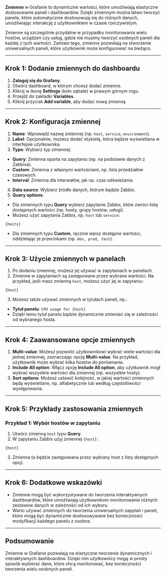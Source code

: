 **Zmienne** w Grafanie to dynamiczne wartości, które umożliwiają elastyczne dostosowanie paneli i dashboardów. Dzięki zmiennym można łatwo tworzyć panele, które automatycznie dostosowują się do różnych danych, umożliwiając interakcję z użytkownikiem w czasie rzeczywistym.

Zmienne są szczególnie przydatne w przypadku monitorowania wielu hostów, urządzeń czy usług, gdzie nie musimy tworzyć osobnych paneli dla każdej z tych wartości. Zamiast tego, zmienne pozwalają na stworzenie uniwersalnych paneli, które użytkownik może konfigurować na bieżąco.

---

## Krok 1: Dodanie zmiennych do dashboardu

1. **Zaloguj się do Grafany**.
2. Otwórz dashboard, w którym chcesz dodać zmienne.
3. Kliknij w ikonę **Settings** (koło zębate) w prawym górnym rogu.
4. Przejdź do zakładki **Variables**.
5. Kliknij przycisk **Add variable**, aby dodać nową zmienną 

---
## Krok 2: Konfiguracja zmiennej

1. **Name**: Wprowadź nazwę zmiennej (np. `host`, `service`, `environment`).
2. **Label**: Opcjonalnie, możesz dodać etykietę, która będzie wyświetlana w interfejsie użytkownika.
3. **Type**: Wybierz typ zmiennej:
- **Query**: Zmienna oparta na zapytaniu (np. na podstawie danych z Zabbixa).
- **Custom**: Zmienna z własnymi wartościami, np. lista przedziałów czasowych.
- **Interval**: Zmienna dla interwałów, jak np. czas odświeżania.
4. **Data source**: Wybierz źródło danych, którym będzie Zabbix.
5. **Query options**:
- Dla zmiennych typu **Query** wybierz zapytanie Zabbix, które zwróci listę dostępnych wartości (np. hosty, grupy hostów, usługi).
- Możesz użyć zapytania Zabbix, np. `host` lub `service`:

```
{hosts}
```

- Dla zmiennych typu **Custom**, ręcznie wpisz dostępne wartości, oddzielając je przecinkami (np. `dev, prod, test`).

---
## Krok 3: Użycie zmiennych w panelach

1. Po dodaniu zmiennej, możesz jej używać w zapytaniach w panelach.
2. Zmienne w zapytaniach są zastępowane przez wybrane wartości. Na przykład, jeśli masz zmienną `host`, możesz użyć jej w zapytaniu:
```
{host}
```
3. Możesz także używać zmiennych w tytułach paneli, np.:
- **Tytuł panelu**: `CPU usage for {host}`.
- Dzięki temu tytuł panelu będzie dynamicznie zmieniać się w zależności od wybranego hosta. 

---
## Krok 4: Zaawansowane opcje zmiennych

1. **Multi-value**: Możesz pozwolić użytkownikowi wybrać wiele wartości dla jednej zmiennej, zaznaczając opcję **Multi-value**. Na przykład, użytkownik może wybrać kilka hostów do porównania.
2. **Include All option**: Włącz opcję **Include All option**, aby użytkownik mógł wybrać wszystkie wartości dla zmiennej (np. wszystkie hosty).
3. **Sort options**: Możesz ustawić kolejność, w jakiej wartości zmiennych będą wyświetlane, np. alfabetycznie lub według częstotliwości występowania.
---
## Krok 5: Przykłady zastosowania zmiennych

### Przykład 1: Wybór hostów w zapytaniu  

1. Utwórz zmienną `host` typu **Query**.
2. W zapytaniu Zabbix użyj zmiennej `{host}`:
```
{host}
```
3. Zmienna ta będzie zastępowana przez wybrany host z listy dostępnych opcji.

---
## Krok 6: Dodatkowe wskazówki

- Zmienne mogą być wykorzystywane do tworzenia interaktywnych dashboardów, które umożliwiają użytkownikom monitorowanie różnych zestawów danych w zależności od ich wyboru.
- Warto używać zmiennych do tworzenia uniwersalnych zapytań i paneli, które mogą być dynamicznie dostosowywane bez konieczności modyfikacji każdego panelu z osobna.

---
## Podsumowanie

Zmienne w Grafanie pozwalają na elastyczne tworzenie dynamicznych i interaktywnych dashboardów. Dzięki nim użytkownicy mogą w prosty sposób wybierać dane, które chcą monitorować, bez konieczności tworzenia wielu osobnych paneli.